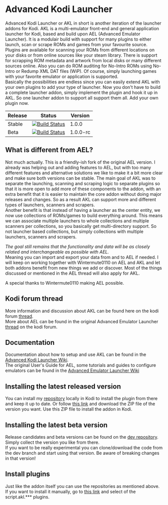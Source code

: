 # Advanced Kodi Launcher #

Advanced Kodi Launcher or AKL in short is another iteration of the launcher addons for Kodi. AKL is a multi-emulator front-end and general application launcher for Kodi, based and build upon AEL (Advanced Emulator Launcher). 
It is a modulair build with support for many plugins to either launch, scan or scrape ROMs and games from your favourite source.
Plugins are available for scanning your ROMs from different locations on your disks or from online sources like your steam library. There is support for scrapping ROM metadata and artwork from local disks or many different sources online. Also you can do ROM auditing for No-Intro ROMs using No-Intro or Redump XML DAT files (WiP). Of course, simply launching games with your favorite emulator or application is supported.  
Basically the possibilities are endless since you can easily extend AKL with your own plugins to add your type of launcher. Now you don't have to build a complete launcher addon, simply implement the plugin and hook it up in AKL. So one launcher addon to support all support them all. Add your own plugin now.

| Release | Status | Version |
|----|----|----|
| Stable | [![Build Status](https://dev.azure.com/jnpro/AKL/_apis/build/status/plugin.program.akl?branchName=master)](https://dev.azure.com/jnpro/AKL/_build/latest?definitionId=5&branchName=master) | 1.0.0 |
| Beta | [![Build Status](https://dev.azure.com/jnpro/AKL/_apis/build/status/plugin.program.akl?branchName=release/1.0.0)](https://dev.azure.com/jnpro/AKL/_build/latest?definitionId=5&branchName=release/1.0.0) | 1.0.0-rc |

## What is different from AEL?
Not much actually. This is a friendly-ish fork of the original AEL version. I already was helping out and adding features to AEL, but with too many different features and alternative solutions we like to make it a bit more clear and make sure both versions can be stable. The main goal of AKL was to separate the launching, scanning and scraping logic to separate plugins so that it is more open to add more of these components to the addon, with an extra benefit that it is easier to maintain the core addon without doing major releases and changes. So as a result AKL can support more and different types of launchers, scanners and scrapers.  
Another benefit is that instead of having a launcher as the center entity, we now use collections of ROMs/games to build everything around. This means we can associate multiple launchers to whole collections and multiple scanners per collections, so you basically get multi-directory support. So not launcher based collections, but simply collections with multiple launchers, scanners and scrapers.  

*The goal still remains that the functionality and data will be as closely related and interchangeable as possible with AEL.*  
Meaning you can import and export your data from and to AEL if needed. I will keep on working together with Wintermute0110 on AEL and AKL and let both addons benefit from new things we add or discover. Most of the things discussed or mentioned in the AEL thread will also apply for AKL.

A special thanks to Wintermute0110 making AEL possible.

## Kodi forum thread ###

More information and discussion about AKL can be found here on the kodi forum [thread](https://forum.kodi.tv/showthread.php?tid=366351).  
More about AEL can be found in the original Advanced Emulator Launcher [thread](https://forum.kodi.tv/showthread.php?tid=287826) on the kodi forum.

## Documentation ###

Documentation about how to setup and use AKL can be found in the [Advanced Kodi Launcher Wiki](https://github.com/chrisism/plugin.program.akl/wiki).  
The original User's Guide for AEL, some tutorials and guides to configure emulators can be found in the [Advanced Emulator Launcher Wiki](https://github.com/Wintermute0110/plugin.program.advanced.emulator.launcher/wiki)

## Installing the latest released version ##

You can install my [repository](https://github.com/chrisism/repository.chrisism) locally in Kodi to install the plugin from there and keep it up to date. Or follow [this link](https://github.com/chrisism/repository.chrisism/tree/master/plugin.program.AKL) 
and download the ZIP file of the version you want. Use this ZIP file to install the addon in Kodi.

## Installing the latest beta version ##
Release candidates and beta versions can be found on the [dev repository](https://github.com/chrisism/repository.chrisism.dev). Simply collect the version you like from there.  
If you want to be really experimental you can clone/download the code from the dev branch and start using that version. Be aware of breaking changes in that version!

## Install plugins
Just like the addon itself you can use the repositories as mentioned above. If you want to install it manually, go to [this link](https://github.com/chrisism/repository.chrisism) and select of the script.akl.*** plugins.
